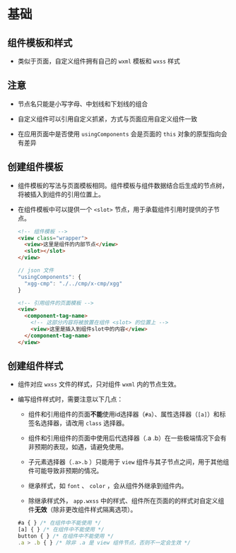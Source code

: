 # 基础

## 组件模板和样式

*   类似于页面，自定义组件拥有自己的 `wxml` 模板和 `wxss` 样式

## 注意

*   节点名只能是小写字母、中划线和下划线的组合

*   自定义组件可以引用自定义抓紧，方式与页面应用自定义组件一致

*   在应用页面中是否使用 `usingComponents` 会是页面的 `this` 对象的原型指向会有差异

## 创建组件模板

*   组件模板的写法与页面模板相同。组件模板与组件数据结合后生成的节点树，将被插入到组件的引用位置上。

*   在组件模板中可以提供一个 `<slot>` 节点，用于承载组件引用时提供的子节点。

    ```html
    <!-- 组件模板 -->
    <view class="wrapper">
      <view>这里是组件的内部节点</view>
      <slot></slot>
    </view>
    ```

    ```javascript
    // json 文件
    "usingComponents": {
      "xgg-cmp": "./../cmp/x-cmp/xgg"
    }
    ```

    ```html
    <!-- 引用组件的页面模板 -->
    <view>
      <component-tag-name>
        <!-- 这部分内容将被放置在组件 <slot> 的位置上 -->
        <view>这里是插入到组件slot中的内容</view>
      </component-tag-name>
    </view>
    ```

## 创建组件样式

*   组件对应 `wxss` 文件的样式，只对组件 `wxml` 内的节点生效。

*   编写组件样式时，需要注意以下几点：

    *   组件和引用组件的页面**不能**使用id选择器（`#a`）、属性选择器（`[a]`）和标签名选择器，请改用 `class` 选择器。

    *   组件和引用组件的页面中使用后代选择器（.a .b）在一些极端情况下会有非预期的表现，如遇，请避免使用。

    *   子元素选择器（`.a>.b` ）只能用于 `view` 组件与其子节点之间，用于其他组件可能导致非预期的情况。

    *   继承样式，如 `font` 、 `color` ，会从组件外继承到组件内。

    *   除继承样式外， `app.wxss` 中的样式、组件所在页面的的样式对自定义组件**无效**（除非更改组件样式隔离选项）。

    ```javascript
    #a { } /* 在组件中不能使用 */
    [a] { } /* 在组件中不能使用 */
    button { } /* 在组件中不能使用 */
    .a > .b { } /* 除非 .a 是 view 组件节点，否则不一定会生效 */
    ```
